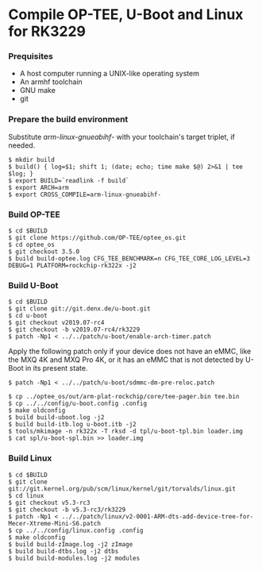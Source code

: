 # Compile OP-TEE, U-Boot and Linux for RK3229


### Prequisites

- A host computer running a UNIX-like operating system
- An armhf toolchain
- GNU make
- git


### Prepare the build environment

Substitute *arm-linux-gnueabihf-* with your toolchain's target triplet, if needed.

```
$ mkdir build
$ build() { log=$1; shift 1; (date; echo; time make $@) 2>&1 | tee $log; }
$ export BUILD=`readlink -f build`
$ export ARCH=arm
$ export CROSS_COMPILE=arm-linux-gnueabihf-
```


### Build OP-TEE

```
$ cd $BUILD
$ git clone https://github.com/OP-TEE/optee_os.git
$ cd optee_os
$ git checkout 3.5.0
$ build build-optee.log CFG_TEE_BENCHMARK=n CFG_TEE_CORE_LOG_LEVEL=3 DEBUG=1 PLATFORM=rockchip-rk322x -j2
```


### Build U-Boot

```
$ cd $BUILD
$ git clone git://git.denx.de/u-boot.git
$ cd u-boot
$ git checkout v2019.07-rc4
$ git checkout -b v2019.07-rc4/rk3229
$ patch -Np1 < ../../patch/u-boot/enable-arch-timer.patch 
```

Apply the following patch only if your device does not have an eMMC, like the MXQ 4K and MXQ Pro 4K, or it has an eMMC that is not detected by U-Boot in its present state.

```
$ patch -Np1 < ../../patch/u-boot/sdmmc-dm-pre-reloc.patch
```

```
$ cp ../optee_os/out/arm-plat-rockchip/core/tee-pager.bin tee.bin
$ cp ../../config/u-boot.config .config
$ make oldconfig
$ build build-uboot.log -j2 
$ build build-itb.log u-boot.itb -j2
$ tools/mkimage -n rk322x -T rksd -d tpl/u-boot-tpl.bin loader.img
$ cat spl/u-boot-spl.bin >> loader.img 
```


### Build Linux

```
$ cd $BUILD
$ git clone git://git.kernel.org/pub/scm/linux/kernel/git/torvalds/linux.git 
$ cd linux
$ git checkout v5.3-rc3
$ git checkout -b v5.3-rc3/rk3229
$ patch -Np1 < ../../patch/linux/v2-0001-ARM-dts-add-device-tree-for-Mecer-Xtreme-Mini-S6.patch
$ cp ../../config/linux.config .config
$ make oldconfig
$ build build-zImage.log -j2 zImage
$ build build-dtbs.log -j2 dtbs
$ build build-modules.log -j2 modules
```
